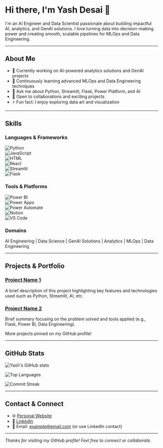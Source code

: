 # Hi there, I'm Yash Desai 👋

I'm an AI Engineer and Data Scientist passionate about building impactful AI, analytics, and GenAI solutions. I love turning data into decision-making power and creating smooth, scalable pipelines for MLOps and Data Engineering.

---

## About Me

- 🔭 Currently working on AI-powered analytics solutions and GenAI projects  
- 🌱 Continuously learning advanced MLOps and Data Engineering techniques  
- 💬 Ask me about Python, Streamlit, Flask, Power Platform, and AI  
- 🤝 Open to collaborations and exciting projects  
- ⚡ Fun fact: I enjoy exploring data art and visualization  

---

## Skills

### Languages & Frameworks  
![Python](https://img.shields.io/badge/-Python-333333?style=flat-square&logo=python)  
![JavaScript](https://img.shields.io/badge/-JavaScript-F7DF1E?style=flat-square&logo=javascript)  
![HTML](https://img.shields.io/badge/-HTML-E34F26?style=flat-square&logo=html5)  
![React](https://img.shields.io/badge/-React-61DAFB?style=flat-square&logo=react)  
![Streamlit](https://img.shields.io/badge/-Streamlit-FF4B4B?style=flat-square&logo=streamlit)  
![Flask](https://img.shields.io/badge/-Flask-000000?style=flat-square&logo=flask)  

### Tools & Platforms  
![Power BI](https://img.shields.io/badge/-Power%20BI-F2C811?style=flat-square&logo=powerbi)  
![Power Apps](https://img.shields.io/badge/-Power%20Apps-742774?style=flat-square&logo=powerapps)  
![Power Automate](https://img.shields.io/badge/-Power%20Automate-0984E3?style=flat-square&logo=microsoft-power-automate)  
![Notion](https://img.shields.io/badge/-Notion-000000?style=flat-square&logo=notion)  
![VS Code](https://img.shields.io/badge/-VS%20Code-007ACC?style=flat-square&logo=visual-studio-code)  

### Domains  
AI Engineering | Data Science | GenAI Solutions | Analytics | MLOps | Data Engineering

---

## Projects & Portfolio

### [Project Name 1](https://github.com/yash-td/project-name-1)  
A brief description of this project highlighting key features and technologies used such as Python, Streamlit, AI, etc.

### [Project Name 2](https://github.com/yash-td/project-name-2)  
Brief summary focusing on the problem solved and tools applied (e.g., Flask, Power BI, Data Engineering).

More projects pinned on my GitHub profile!

---

## GitHub Stats

![Yash's GitHub stats](https://github-readme-stats.vercel.app/api?username=yash-td&show_icons=true&theme=radical&count_private=true)

![Top Languages](https://github-readme-stats.vercel.app/api/top-langs/?username=yash-td&layout=compact&theme=radical)

![Commit Streak](https://github-readme-streak-stats.herokuapp.com/?user=yash-td&theme=radical)

---

## Contact & Connect

- 🌐 [Personal Website](https://yashdesai.netlify.app)  
- 💼 [LinkedIn](https://www.linkedin.com/in/yash-desai)  
- 📧 Email: example@email.com (or use LinkedIn contact)  

---

*Thanks for visiting my GitHub profile! Feel free to connect or collaborate.*

